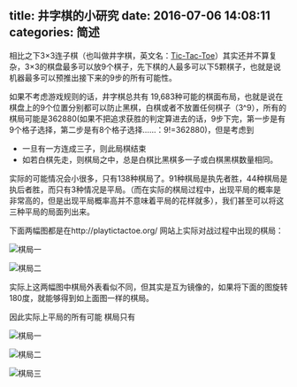 title: 井字棋的小研究
date: 2016-07-06 14:08:11
categories: 简述
  --- 


相比之下3×3连子棋（也叫做井字棋，英文名：[Tic-Tac-Toe](https://en.wikipedia.org/wiki/Tic-tac-toe)）其实还并不算复杂，3×3的棋盘最多可以放9个棋子，先下棋的人最多可以下5颗棋子，也就是说机器最多可以预推出接下来的9步的所有可能性。

如果不考虑游戏规则的话，井字棋总共有 19,683种可能的棋面布局，也就是说在棋盘上的9个位置分别都可以防止黑棋，白棋或者不放置任何棋子（3^9），所有的棋局可能是362880(如果不把追求获胜的判定算进去的话，9步下完，第一步是有9个格子选择，第二步是有8个格子选择……：9!=362880)，但是考虑到

-  一旦有一方连成三子，则此局棋结束
- 如若白棋先走，则棋局之中，总是白棋比黑棋多一子或白棋黑棋数量相同。

实际的可能情况会小很多，只有138种棋局了。91种棋局是执先者胜，44种棋局是执后者胜，而只有3种情况是平局。（而在实际的棋局过程中，出现平局的概率是非常高的，但是出现平局概率高并不意味着平局的花样就多），我们甚至可以将这三种平局的局面列出来。

下面两幅图都是在http://playtictactoe.org/ 网站上实际对战过程中出现的棋局：

![棋局一](http://upload-images.jianshu.io/upload_images/48180-23dc81b5bd86fbc1.png?imageMogr2/auto-orient/strip%7CimageView2/2/w/1240)


![棋局二](http://upload-images.jianshu.io/upload_images/48180-cb3f6b113d19bbd1.png?imageMogr2/auto-orient/strip%7CimageView2/2/w/1240)

实际上这两幅图中棋局外表看似不同，但其实是互为镜像的，如果将下面的图旋转180度，就能够得到如上面图一样的棋局。

因此实际上平局的所有可能 棋局只有

![棋局一](http://upload-images.jianshu.io/upload_images/48180-23dc81b5bd86fbc1.png?imageMogr2/auto-orient/strip%7CimageView2/2/w/1240)

![棋局二](http://upload-images.jianshu.io/upload_images/48180-dad2d2972eb05f37.png?imageMogr2/auto-orient/strip%7CimageView2/2/w/1240)

![棋局三](http://upload-images.jianshu.io/upload_images/48180-d4b5b4f4fe3e06b7.png?imageMogr2/auto-orient/strip%7CimageView2/2/w/1240)